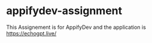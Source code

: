 # appifydev-assignment
This Assignement is for AppifyDev and the application is https://echogpt.live/
